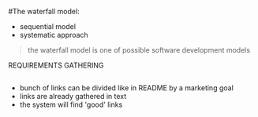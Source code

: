 #The waterfall model:

* sequential model
* systematic approach

> the waterfall model is one of possible software development models

REQUIREMENTS GATHERING
##
- bunch of links can be divided like in README by a marketing goal
- links are already gathered in text
- the system will find 'good' links
